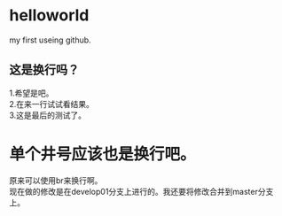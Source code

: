 # helloworld
my first useing github.
## 这是换行吗？
1.希望是吧。<br>
2.在来一行试试看结果。<br>
3.这是最后的测试了。
# 单个井号应该也是换行吧。
原来可以使用br来换行啊。<br>
现在做的修改是在develop01分支上进行的。我还要将修改合并到master分支上。
